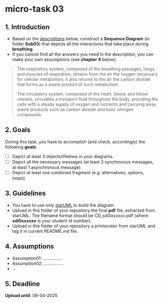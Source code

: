 # micro-task 03
## 1. Introduction
* Based on the [descriptions](https://www.britannica.com/science/human-body) below, construct a **Sequence Diagram** (in folder **Sub03**) that depicts all the interactions that take place during **breathing**.
* If you cannot find all the answers you need in the description, you can make your own assumptions (see **chapter 4** below).

> The respiratory system, composed of the breathing passages, lungs, and muscles of respiration, obtains from the air the oxygen necessary for cellular metabolism; it also returns to the air the carbon dioxide that forms as a waste product of such metabolism.
> 
> The circulatory system, composed of the heart, blood, and blood vessels, circulates a transport fluid throughout the body, providing the cells with a steady supply of oxygen and nutrients and carrying away waste products such as carbon dioxide and toxic nitrogen compounds.

## 2. Goals
During this task, you have to accomplish (and check, accordingly) the following **goals**:
- [ ] Depict at least 3 objects/lifelines in your diagrams.
- [ ] Depict all the necessary messages (at least 3 synchronous messages, at least 1 asynchronous message).
- [ ] Depict at least one combined fragment (e.g. alternatives, options, loops).

## 3. Guidelines
* You have to use only [starUML](https://staruml.io) to build the diagram.
* Upload in this folder of your repository the final **pdf** file, extracted from starUML. The filename format should be CD_sdi0xxxxxx.pdf (where **sdi0xxxxxx** is your student id number).
* Upload in this folder  of your repository a printscreen from starUML and tag it in current README.md file.


## 4. Assumptions
* Assumption01: ................
* Assumption02: ................
* ...

## 5. Deadline
**Upload until**: 08-04-2025
